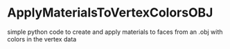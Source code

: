 # ApplyMaterialsToVertexColorsOBJ
 simple python code to create and apply materials to faces from an .obj with colors in the vertex data
